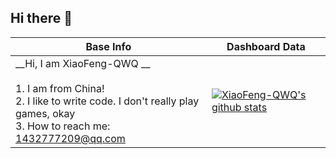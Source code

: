 ## Hi there 👋

| Base Info                                                                                                                                                                  | Dashboard Data                                                                                                                                                                 |
| -------------------------------------------------------------------------------------------------------------------------------------------------------------------------- | ------------------------------------------------------------------------------------------------------------------------------------------------------------------------------ |
| __Hi, I am XiaoFeng-QWQ  __<br/><br/>1.   I am from China!<br/>2.   I like to write code. I don't really play games, okay<br/>3.   How to reach me: 1432777209@qq.com<br/> | [![XiaoFeng-QWQ's github stats](https://api-github-readme-stats.dfggmc.top/api?username=XiaoFeng-QWQ&show_icons=true)](https://github.com/XiaoFeng-QWQ) |
